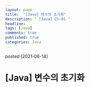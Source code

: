 ```yaml
---
layout: page
title:  "[Java] 변수의 초기화"
description: " [Java] Ch-01 "
headline: 
tags: [Java]
comments: true
published: true
categories: Java
---
```

posted [2021-06-14] 

# [Java] 변수의 초기화
